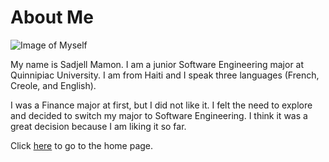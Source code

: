 # About Me

![Image of Myself](./master/myself2.jpeg)

My name is Sadjell Mamon. I am a junior Software Engineering major at Quinnipiac University. I am from Haiti and I speak three languages (French, Creole, and English).

I was a Finance major at first, but I did not like it. I felt the need to explore and decided to switch my major to Software Engineering. I think it was a great decision because I am liking it so far.

Click [here](./index.md) to go to the home page.
